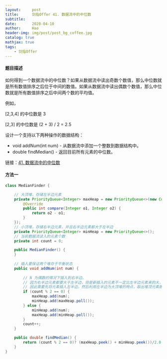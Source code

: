 ```yaml
---
layout:     post
title:      剑指Offer 41. 数据流中的中位数
subtitle:   
date:       2020-04-10
author:     Hao
header-img: img/post/post_bg_coffee.jpg
catalog: true
mathjax: true
tags:
    - 剑指Offer
---
```


#### 题目描述

如何得到一个数据流中的中位数？如果从数据流中读出奇数个数值，那么中位数就是所有数值排序之后位于中间的数值。如果从数据流中读出偶数个数值，那么中位数就是所有数值排序之后中间两个数的平均值。

例如，

[2,3,4] 的中位数是 3

[2,3] 的中位数是 (2 + 3) / 2 = 2.5

设计一个支持以下两种操作的数据结构：

+ void addNum(int num) - 从数据流中添加一个整数到数据结构中。
+ double findMedian() - 返回目前所有元素的中位数。

链接：[41. 数据流中的中位数](https://leetcode-cn.com/problems/shu-ju-liu-zhong-de-zhong-wei-shu-lcof)

#### 方法一

```java
class MedianFinder {

    // 大顶堆，存储左半边元素
    private PriorityQueue<Integer> maxHeap = new PriorityQueue<>(new Comparator<Integer>() {
        @Override
        public int compare(Integer o1, Integer o2) {
            return o2 - o1;
        }
    });
    // 小顶堆，存储右半边元素，并且右半边元素都大于左半边
    private PriorityQueue<Integer> minHeap = new PriorityQueue<>();
    // 当前数据流读入的元素个数
    private int count = 0;

    public MedianFinder() {
    }
    
    // 插入要保证两个堆存于平衡状态
    public void addNum(int num) {
        
        // N 为偶数的情况下插入到右半边。
        // 因为右半边元素都要大于左半边，但是新插入的元素不一定比左半边元素来的大，
        // 因此需要先将元素插入左半边，然后利用左半边为大顶堆的特点，取出堆顶元素即为最大元素，此时插入右半边
        if (count % 2 == 0) {
            maxHeap.add(num);
            minHeap.add(maxHeap.poll());
        } else {
            minHeap.add(num);
            maxHeap.add(minHeap.poll());
        }
        count++;
    }

    public double findMedian() {
        return (count % 2 == 0)? (maxHeap.peek() + minHeap.peek())/2.0 : (double)minHeap.peek();
    }
}
``` 